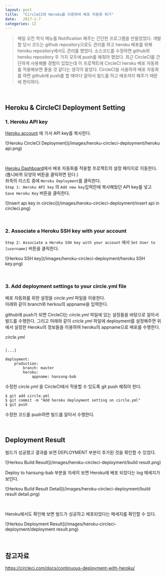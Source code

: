 ```yaml
---
layout: post
title:  "CircleCI와 Heroku를 이용하여 배포 자동화 하기"
date:   2017-1-7
categories: CI
---
```


> 매일 오전 학식 메뉴를 Notification 해주는 간단한 프로그램을 만들었었다. 개발할 당시 코드는 github repository으로도 관리를 하고 heroku 배포를 위해 heroku repository에서도 관리를 했었다. 소스코드를 수정하면 github와 heroku repository 두 가지 모두에 push를 해줘야 했었다. 최근 CircleCI를 간단하게 사용해볼 경험이 있었는데 이 프로젝트에 CircleCI heroku 배포 자동화를 적용해보면 좋을 것 같다는 생각이 들었다. CircleCI을 사용하여 배포 자동화를 하면 github에 push를 할 때마다 알아서 빌드를 하고 배포까지 해주기 때문에 편리하다.  

<br/>  

## Heroku & CircleCI Deployment Setting

### 1. Heroku API key  

[Heroku account](https://dashboard.heroku.com/account) 에 가서 API key를 복사한다.  

![Heroku CircleCI Deployment](/images/heroku-circleci-deployment/heroku api.png)  

<br/>   

[Heroku Dashboard](https://circleci.com/dashboard)에서 배포 자동화를 적용할 프로젝트의 설정 페이지로 이동한다.  
(톱니바퀴 모양의 버튼을 클릭하면 된다.)  
좌측의 리스트 중에 `Heroku Deployment`를 클릭한다.  
`Step 1: Heroku API key` 의 `Add new key`입력란에 복사해뒀던 API key를 넣고 `Save Heroku Key` 버튼을 클릭한다.  


![Insert api key in circleci](/images/heroku-circleci-deployment/insert api in circleci.png)  

<br/>  

### 2. Associate a Heroku SSH key with your account  

`Step 2: Associate a Heroku SSH key with your account` 에서 `Set User to [username]` 버튼을 클릭한다.  

![Herkou SSH key](/images/heroku-circleci-deployment/heroku SSH key.png)  

<br/>  

### 3. Add deployment settings to your circle.yml file  

배포 자동화를 위한 설정을 _circle.yml_ 파일을 이용한다.  
아래와 같이 branch와 herkou의 appname을 입력한다.    

github에 push가 되면 CircleCI는 _circle.yml_ 파일에 있는 설정들을 바탕으로 알아서 빌드를 수행한다. 그리고 아래와 같이 _cricle.yml_ 파일에 deployment를 설정해주면 위에서 설정한 Heroku의 정보들을 이용하여 heroku의 appname으로 배포를 수행한다.  

_circle.yml_  

```

[...]

deployment:
    production:
        branch: master
        heroku:
            appname: hansung-bab
```  

수정한 _circle.yml_ 을 CircleCI에서 적용할 수 있도록 git push 해줘야 한다.  

```
$ git add circle.yml
$ git commit -m "Add heroku deployment setting on circle.yml"
$ git push
```  

수정한 코드를 push하면 빌드를 알아서 수행한다.  


<br/>  

## Deployment Result  

빌드가 성공했고 결과를 보면 DEPLOYMENT 부분이 추가된 것을 확인할 수 있었다.  

![Herkou Build Result](/images/heroku-circleci-deployment/build result.png)   

Deploy to hansung-bab 부분을 자세히 보면 Heroku에 배포 되었다는 log 메세지가 보인다.  

![Herkou Build Result Detail](/images/heroku-circleci-deployment/build result detail.png)  

<br/>  

Heroku에서도 확인해 보면 빌드가 성공하고 배포되었다는 메세지를 확인할 수 있다.  

![Herkou Deployment Result](/images/heroku-circleci-deployment/deployment result.png)  

<br/>  

## 참고자료  

<https://circleci.com/docs/continuous-deployment-with-heroku/>  
